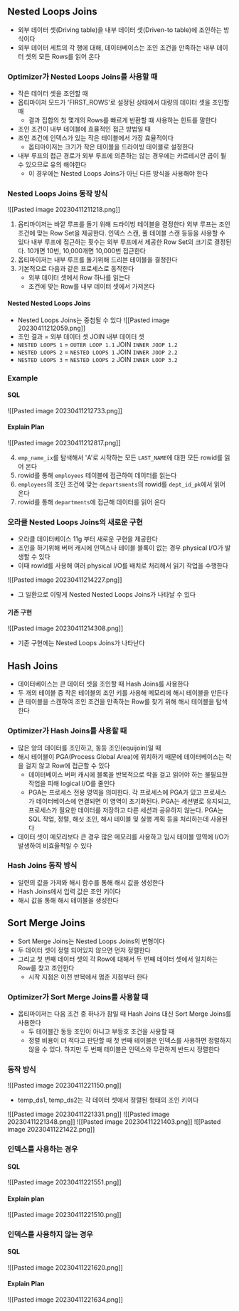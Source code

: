 ## Nested Loops Joins
- 외부 데이터 셋(Driving table)을 내부 데이터 셋(Driven-to table)에 조인하는 방식이다
- 외부 데이터 세트의 각 행에 대해, 데이터베이스는 조인 조건을 만족하는 내부 데이터 셋의 모든 Rows를 읽어 온다

### Optimizer가 Nested Loops Joins를 사용할 때
- 작은 데이터 셋을 조인할 때
- 옵티마이저 모드가 'FIRST_ROWS'로 설정된 상태에서 대량의 데이터 셋을 조인할 때
	- 결과 집합의 첫 몇개의 Rows를 빠르게 반환할 떄 사용하는 힌트를 말한다
- 조인 조건이 내부 테이블에 효율적인 접근 방법일 때
- 조인 조건에 인덱스가 있는 작은 테이블에서 가장 효율적이다
	- 옵티마이저는 크기가 작은 테이블을 드라이빙 테이블로 설정한다
- 내부 루프의 접근 경로가 외부 루프에 의존하는 않는 경우에는 카르테시안 곱이 될 수 있으므로 유의 해야한다
	- 이 경우에는 Nested Loops Joins가 아닌 다른 방식을 사용해야 한다

### Nested Loops Joins 동작 방식

![[Pasted image 20230411211218.png]]
1. 옵티마이저는 바깥 루프를 돌기 위해 드라이빙 테이블을 결정한다
   외부 루프는 조인 조건에 맞는 Row Set을 제공한다. 인덱스 스캔, 풀 테이블 스캔 등등을 사용할 수 있다
   내부 루프에 접근하는 횟수는 외부 루프에서 제공한 Row Set의 크기로 결정된다. 10개면 10번, 10,000개면 10,000번 접근한다
2. 옵티마이저는 내부 루프를 돌기위해 드리븐 테이블을 결정한다
3. 기본적으로 다음과 같은 프로세스로 동작한다
   - 외부 데이터 셋에서 Row 하나를 읽는다
   - 조건에 맞는 Row를 내부 데이터 셋에서 가져온다

#### Nested Nested Loops Joins
- Nested Loops Joins는  중첩될 수 있다
![[Pasted image 20230411212059.png]]
- 조인 결과 = 외부 데이터 셋 JOIN 내부 데이터 셋
- `NESTED LOOPS 1` =  `OUTER LOOP 1.1` JOIN `INNER JOOP 1.2`
- `NESTED LOOPS 2` = `NESTED LOOPS 1` JOIN `INNER JOOP 2.2`
- `NESTED LOOPS 3` = `NESTED LOOPS 2` JOIN `INNER LOOP 3.2`

### Example
#### SQL
![[Pasted image 20230411212733.png]]

#### Explain Plan
![[Pasted image 20230411212817.png]]

4. `emp_name_ix`를 탐색해서 'A'로 시작하는 모든 `LAST_NAME`에 대한 모든 rowid를 읽어 온다
3. rowid를 통해 `employees` 테이블에 접근하여 데이터를 읽는다
5. `employees`의 조인 조건에 맞는 `departsments`의 rowid를 `dept_id_pk`에서 읽어 온다
6. rowid를 통해 `departments`에 접근해 데이터를 읽어 온다

### 오라클 Nested Loops Joins의 새로운 구현
- 오라클 데이터베이스 11g 부터 새로운 구현을 제공한다
- 조인을 하기위해 버퍼 캐시에 인덱스나 테이블 블록이 없는 경우 physical I/O가 발생할 수 있다
- 이때 rowId를 사용해 여러 physical I/O를 배치로 처리해서 읽기 작업을 수행한다

![[Pasted image 20230411214227.png]]
- 그 일환으로 이렇게 Nested Nested Loops Joins가 나타날 수 있다

#### 기존 구현

![[Pasted image 20230411214308.png]]
- 기존 구현에는 Nested Loops Joins가 나타난다

## Hash Joins
- 데이터베이스는 큰 데이터 셋을 조인할 때 Hash Joins를 사용한다
- 두 개의 테이블 중 작은 테이블의 조인 키를 사용해 메모리에 해시 테이블을 만든다
- 큰 테이블을 스캔하여 조인 조건을 만족하는 Row를 찾기 위해 해시 테이블을 탐색한다

### Optimizer가 Hash Joins를 사용할 때
- 많은 양의 데이터를 조인하고, 동등 조인(equijoin)일 때
- 해시 테이블이 PGA(Process Global Area)에 위치하기 때문에 데이터베이스는 락을 걸지 않고 Row에 접근할 수 있다
	- 데이터베이스 버퍼 캐시에 블록을 반복적으로 락을 걸고 읽어야 하는 불필요한 작업을 피해 logical I/O를 줄인다
	- PGA는 프로세스 전용 영역을 의미한다. 각 프로세스에 PGA가 있고 프로세스가 데이터베이스에 연결되면 이 영역이 초기화된다. PGA는 세션별로 유지되고, 프로세스가 필요한 데이터를 저장하고 다른 세션과 공유하지 않는다. PGA는 SQL 작업, 정렬, 해싯 조인, 해시 테이블 및 실행 계획 등을 처리하는데 사용된다
- 데이터 셋이 메모리보다 큰 경우 많은 메모리를 사용하고 임시 테이블 영역에 I/O가 발생하여 비효율적일 수 있다

### Hash Joins 동작 방식
- 일련의 값을 가져와 해시 함수를 통해 해시 값을 생성한다
- Hash Joins에서 입력 값은 조인 키이다
- 해시 값을 통해 해시 테이블을 생성한다

## Sort Merge Joins
- Sort Merge Joins는 Nested Loops Joins의 변형이다
- 두 데이터 셋이 정렬 되어있지 않으면 먼저 정렬한다
- 그리고 첫 번째 데이터 셋의 각 Row에 대해서 두 번째 데이터 셋에서 일치하는 Row를 찾고 조인한다
	- 시작 지점은 이전 반복에서 멈춘 지점부터 한다

### Optimizer가 Sort Merge Joins를 사용할 때
- 옵티마이저는 다음 조건 중 하나가 참일 때 Hash Joins 대신 Sort Merge Joins를 사용한다
	- 두 테이블간 동등 조인이 아니고 부등호 조건을 사용할 때
	- 정렬 비용이 더 적다고 판단할 때
	  첫 번째 테이블은 인덱스를 사용하면 정렬하지 않을 수 있다. 하지만 두 번째 테이블은 인덱스와 무관하게 반드시 정렬한다

### 동작 방식
![[Pasted image 20230411221150.png]]
- temp_ds1, temp_ds2는 각 데이터 셋에서 정렬된 형태의 조인 키이다

![[Pasted image 20230411221331.png]]
![[Pasted image 20230411221348.png]]
![[Pasted image 20230411221403.png]]
![[Pasted image 20230411221422.png]]

### 인덱스를 사용하는 경우
#### SQL
![[Pasted image 20230411221551.png]]
#### Explain plan
![[Pasted image 20230411221510.png]]

### 인덱스를 사용하지 않는 경우
#### SQL
![[Pasted image 20230411221620.png]]

#### Explain Plan
![[Pasted image 20230411221634.png]]
